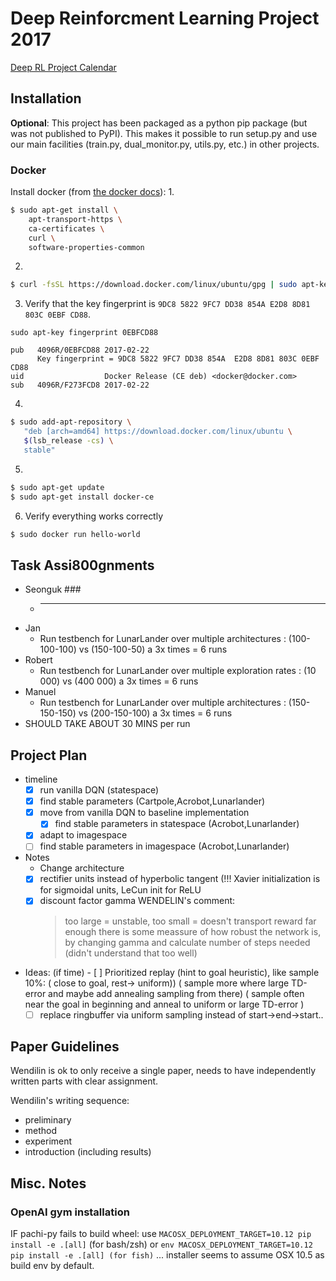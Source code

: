 # Deep Reinforcment Learning Project 2017
[Deep RL Project Calendar](https://calendar.google.com/calendar/ical/fuc8n5c750pte22c32kgi940ug%40group.calendar.google.com/private-42a8e26f0d1130a135a2a1fd08accb6a/basic.ics)

## Installation
**Optional**: This project has been packaged as a python pip package (but was not published to PyPI). This makes it possible to run setup.py and use our main facilities (train.py, dual_monitor.py, utils.py, etc.) in other projects.

### Docker
Install docker (from [the docker docs](https://docs.docker.com/engine/installation/linux/ubuntu/#install-docker())):
1. 
```bash
$ sudo apt-get install \
    apt-transport-https \
    ca-certificates \
    curl \
    software-properties-common
```

2. 
```bash
$ curl -fsSL https://download.docker.com/linux/ubuntu/gpg | sudo apt-key add -
```
3. Verify that the key fingerprint is `9DC8 5822 9FC7 DD38 854A E2D8 8D81 803C 0EBF CD88`.
```
sudo apt-key fingerprint 0EBFCD88

pub   4096R/0EBFCD88 2017-02-22
      Key fingerprint = 9DC8 5822 9FC7 DD38 854A  E2D8 8D81 803C 0EBF CD88
uid                  Docker Release (CE deb) <docker@docker.com>
sub   4096R/F273FCD8 2017-02-22
```
4. 
```bash
$ sudo add-apt-repository \
   "deb [arch=amd64] https://download.docker.com/linux/ubuntu \
   $(lsb_release -cs) \
   stable"
```
5. 
```bash
$ sudo apt-get update
$ sudo apt-get install docker-ce
```
6. Verify everything works correctly
```bash
$ sudo docker run hello-world
```
## Task Assi800gnments
- Seonguk  ###
    * --- 
- Jan 
    * Run testbench for LunarLander over multiple architectures : (100-100-100) vs (150-100-50)  a 3x times = 6 runs 
- Robert
    * Run testbench for LunarLander over multiple exploration rates : (10 000) vs (400 000)  a 3x times = 6 runs 
- Manuel
    * Run testbench for LunarLander over multiple architectures : (150-150-150) vs (200-150-100)  a 3x times = 6 runs 
- SHOULD TAKE ABOUT 30 MINS per run
    
## Project Plan


- timeline
    - [x] run vanilla DQN (statespace)
	- [x] find stable parameters (Cartpole,Acrobot,Lunarlander)
    - [x] move from vanilla DQN to baseline implementation 
    	- [X] find stable parameters in statespace (Acrobot,Lunarlander)
	- [x] adapt to imagespace 
	- [ ] find stable parameters in imagespace (Acrobot,Lunarlander)

- Notes
    - Change architecture
	- [x] rectifier units instead of hyperbolic tangent (!!! Xavier initialization is for sigmoidal units, LeCun init for ReLU
	- [x] discount factor gamma
        WENDELIN's comment: 
		>too large = unstable, too small = doesn't transport reward far enough
		>there is some meassure of how robust the network is, by changing gamma and calculate number of steps needed (didn't understand that too well)
				
- Ideas: (if time)
    	- [ ] Prioritized replay (hint to goal heuristic), like sample 10%:
	    ( close to goal, rest-> uniform))
		( sample more where large TD-error and maybe add annealing sampling from there)
	  	( sample often near the goal in beginning and anneal to uniform or large TD-error )				
	- [ ] replace ringbuffer via uniform sampling instead of start->end->start..

## Paper Guidelines
Wendilin is ok to only receive a single paper, needs to have independently written parts with clear assignment.

Wendilin's writing sequence:
* preliminary
* method
* experiment
* introduction (including results)
				
## Misc. Notes
### OpenAI gym installation
IF pachi-py fails to build wheel:
use `MACOSX_DEPLOYMENT_TARGET=10.12 pip install -e .[all]` (for bash/zsh)
or `env MACOSX_DEPLOYMENT_TARGET=10.12 pip install -e .[all] (for fish)`
... installer seems to assume OSX 10.5 as build env by default.
